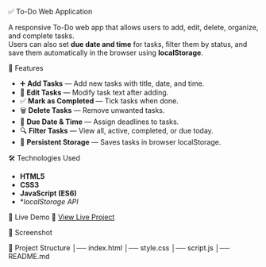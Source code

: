 ✅ To-Do Web Application

A responsive To-Do web app that allows users to add, edit, delete, organize, and complete tasks.  
Users can also set **due date and time** for tasks, filter them by status, and save them automatically in the browser using **localStorage**.

📌 Features
- ➕ **Add Tasks** — Add new tasks with title, date, and time.
- 📝 **Edit Tasks** — Modify task text after adding.
- ✅ **Mark as Completed** — Tick tasks when done.
- 🗑 **Delete Tasks** — Remove unwanted tasks.
- 📅 **Due Date & Time** — Assign deadlines to tasks.
- 🔍 **Filter Tasks** — View all, active, completed, or due today.
- 💾 **Persistent Storage** — Saves tasks in browser localStorage.

🛠 Technologies Used
- **HTML5**
- **CSS3**
- **JavaScript (ES6)**
- **localStorage API*

🚀 Live Demo
🔗 [View Live Project](https://your-netlify-link.netlify.app)

📸 Screenshot

📂 Project Structure
│── index.html
│── style.css
│── script.js
│── README.md


